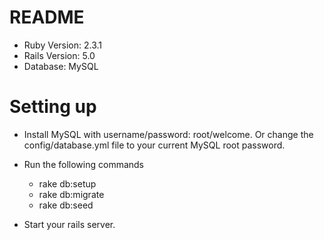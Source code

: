 # README

- Ruby Version: 2.3.1
- Rails Version: 5.0
- Database: MySQL


# Setting up

- Install MySQL with username/password: root/welcome. Or change the config/database.yml file to your current MySQL root password.
- Run the following commands
  * rake db:setup
  * rake db:migrate
  * rake db:seed

- Start your rails server.
